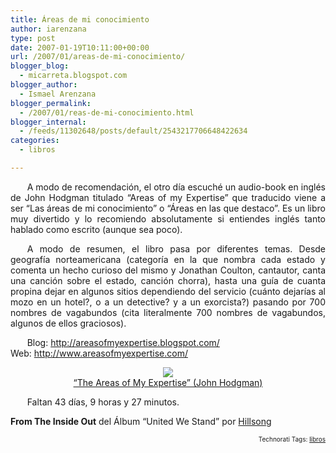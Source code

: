 ```yaml
---
title: Áreas de mi conocimiento
author: iarenzana
type: post
date: 2007-01-19T10:11:00+00:00
url: /2007/01/areas-de-mi-conocimiento/
blogger_blog:
  - micarreta.blogspot.com
blogger_author:
  - Ismael Arenzana
blogger_permalink:
  - /2007/01/reas-de-mi-conocimiento.html
blogger_internal:
  - /feeds/11302648/posts/default/2543217706648422634
categories:
  - libros

---
```

<p style="text-align:justify;text-indent:20pt;">
  A modo de recomendación, el otro día escuché un audio-book en inglés de John Hodgman titulado &#8220;Areas of my Expertise&#8221; que traducido viene a ser &#8220;Las áreas de mi conocimiento&#8221; o &#8220;Áreas en las que destaco&#8221;. Es un libro muy divertido y lo recomiendo absolutamente si entiendes inglés tanto hablado como escrito (aunque sea poco).
</p>

<p style="text-align:justify;text-indent:20pt;">
  A modo de resumen, el libro pasa por diferentes temas. Desde geografía norteamericana (categoría en la que nombra cada estado y comenta un hecho curioso del mismo y Jonathan Coulton, cantautor, canta una canción sobre el estado, canción chorra), hasta una guía de cuanta propina dejar en algunos sitios dependiendo del servicio (cuánto dejarías al mozo en un hotel?, o a un detective? y a un exorcista?) pasando por 700 nombres de vagabundos (cita literalmente 700 nombres de vagabundos, algunos de ellos graciosos).
</p>

<p style="text-align:justify;text-indent:20pt;">
  Blog: <a href="http://areasofmyexpertise.blogspot.com/">http://areasofmyexpertise.blogspot.com/</a><br /> Web: <a href="http://www.areasofmyexpertise.com/">http://www.areasofmyexpertise.com/</a>
</p>

<p style="text-align:center;">
  <img src="http://ec2.images-amazon.com/images/P/1594482225.01._SCTHUMBZZZ_V59604567_.jpg" /><br /> <a href="http://www.amazon.com/gp/redirect.html%3FASIN=1594482225%26tag=ws%26lcode=xm2%26cID=2025%26ccmID=165953%26location=/o/ASIN/1594482225%253FSubscriptionId=02ZH6J1W0649DTNS6002">&#8220;The Areas of My Expertise&#8221; (John Hodgman)</a>
</p>

<p style="text-align:justify;text-indent:20pt;">
  Faltan 43 días, 9 horas y 27 minutos.
</p>

**From The Inside Out** del Álbum &#8220;United We Stand&#8221; por [Hillsong][1]

<!-- technorati tags start -->

<p style="text-align:right;font-size:10px;">
  Technorati Tags: <a href="http://www.technorati.com/tag/libros" rel="tag">libros</a>
</p>

<!-- technorati tags end -->

 [1]: http://www.google.com/search?q=%22Hillsong%22